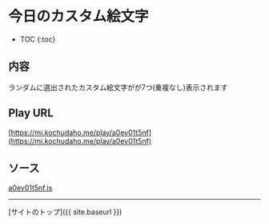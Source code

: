 # 今日のカスタム絵文字

* TOC
{:toc}

## 内容
ランダムに選出されたカスタム絵文字がが7つ(重複なし)表示されます

## Play URL

[https://mi.kochudaho.me/play/a0ev01t5nf](https://mi.kochudaho.me/play/a0ev01t5nf)

## ソース

[a0ev01t5nf.is](https://github.com/elysion-pre/MisskeyPlay/blob/main/src/kochudaho/a0ev01t5nf.is)

----

[サイトのトップ]({{ site.baseurl }})
